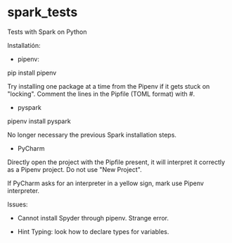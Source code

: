 # spark_tests
Tests with Spark on Python

Installatión:

- pipenv:

pip install pipenv

Try installing one package at a time from the Pipenv if it gets stuck on "locking". Comment the lines in the Pipfile (TOML format) with #.

- pyspark

pipenv install pyspark

No longer necessary the previous Spark installation steps.

- PyCharm

Directly open the project with the Pipfile present, it will interpret it correctly as a Pipenv
project. Do not use "New Project".

If PyCharm asks for an interpreter in a yellow sign, mark use Pipenv interpreter.


Issues:

- Cannot install Spyder through pipenv. Strange error.

- Hint Typing: look how to declare types for variables.


